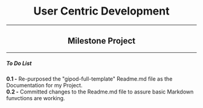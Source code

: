 <h1 align="center">User Centric Development</h1>
<hr>
<h2 align="center">Milestone Project</h2>
<hr>

<h5>To Do List</h5>
<p align="justify>
<b>1:</b> Mentoring session about project inception. <b>02/04/2020</b>
</p>

<h5>Updates</h5>
<p align="justify">
<b>0.1 -</b> Re-purposed the "gipod-full-template" Readme.md file as the Documentation for my Project.</br>
<b>0.2 -</b> Committed changes to the Readme.md file to assure basic Markdown funvctions are working.
</p>
